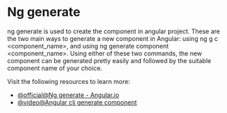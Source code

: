 # Ng generate

ng generate is used to create the component in angular project. These are the two main ways to generate a new component in Angular: using ng g c <component_name>, and using ng generate component <component_name>. Using either of these two commands, the new component can be generated pretty easily and followed by the suitable component name of your choice.

Visit the following resources to learn more:

- [@official@Ng generate - Angular.io](https://angular.io/cli/generate)
- [@video@Angular cli generate component](https://www.youtube.com/watch?v=NlHlu_zzmo4)
